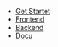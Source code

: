 - [Get Startet](README)
- [Frontend](README-FRONTEND)
- [Backend](backend-page)
- [Docu](docu-page)
